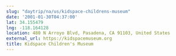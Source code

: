 ```yaml
---
slug: "daytrip/na/us/kidspace-childrens-museum"
date: '2001-01-30T04:37:00'
lat: 34.155479
lng: -118.164128
location: 480 N Arroyo Blvd, Pasadena, CA 91103, United States
external_url: https://kidspacemuseum.org
title: Kidspace Children's Museum
---
```



